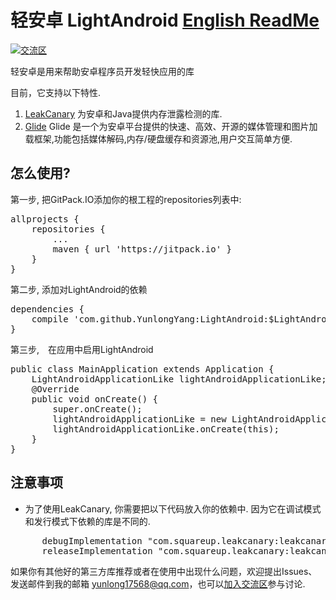 # 轻安卓 LightAndroid [English ReadMe](README.md)
[![交流区](http://img.shields.io/badge/chat-online-brightgreen.svg)](https://gitter.im/LightAndroid/Lobby)

轻安卓是用来帮助安卓程序员开发轻快应用的库

目前，它支持以下特性.
1. [LeakCanary](https://github.com/square/leakcanary) 为安卓和Java提供内存泄露检测的库.
2. [Glide](https://github.com/bumptech/glide) Glide 是一个为安卓平台提供的快速、高效、开源的媒体管理和图片加载框架,功能包括媒体解码,内存/硬盘缓存和资源池,用户交互简单方便.

## 怎么使用?
第一步, 把GitPack.IO添加你的根工程的repositories列表中:
<pre>
allprojects {
    repositories {
        ...
        maven { url 'https://jitpack.io' }
    }
}
</pre>
第二步, 添加对LightAndroid的依赖
<pre>
dependencies {
    compile 'com.github.YunlongYang:LightAndroid:$LightAndroidVersion'
}
</pre>

第三步,　在应用中启用LightAndroid
<pre>
public class MainApplication extends Application {
    LightAndroidApplicationLike lightAndroidApplicationLike;
    @Override
    public void onCreate() {
        super.onCreate();
        lightAndroidApplicationLike = new LightAndroidApplicationLike();
        lightAndroidApplicationLike.onCreate(this);
    }
}
</pre>


## 注意事项
- 为了使用LeakCanary, 你需要把以下代码放入你的依赖中. 因为它在调试模式和发行模式下依赖的库是不同的.
<pre>
      debugImplementation "com.squareup.leakcanary:leakcanary-android:$LeakCanaryVersion"
      releaseImplementation "com.squareup.leakcanary:leakcanary-android-no-op:$LeakCanaryVersion"
</pre>


如果你有其他好的第三方库推荐或者在使用中出现什么问题，欢迎提出Issues、发送邮件到我的邮箱 yunlong17568@qq.com，也可以[加入交流区](https://gitter.im/LightAndroid/Lobby)参与讨论.